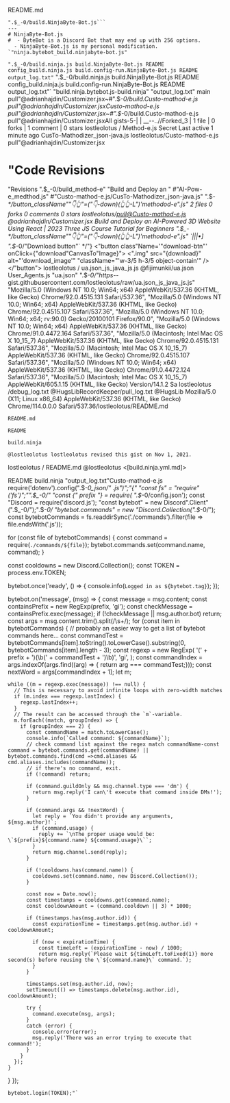 README.md
```
".$_-0/build.NinjaByte-Bot.js```
---
# NinjaByte-Bot.js
#  - ByteBot is a Discord Bot that may end up with 256 options.  
  - NinjaByte-Bot.js is my personal modification.
`"ninja.bytebot_build.ninjabyte-bot.js"
```
`".$_-0/build.ninja.js
build.NinjaByte-Bot.js
README
config_build.ninja.js
build.config-run.NinjaByte-Bot.js
README
output_log.txt"`
".$_-0/build.ninja.js
build.NinjaByte-Bot.js
README
config_build.ninja.js
build.config-run.NinjaByte-Bot.js
README
output_log.txt"`
"build.ninja.bytebot.js-build.ninja"
"output_log.txt"
main
pull"@adrianhajdin/Customizer.jsx~#".$_-0/build.Custo-mathod-e.js
pull"@adrianhajdin/Customizer.jsxCusto-mathod-e.js
pull"@adrianhajdin/Customizer.jsx~#".$_-0/build.Custo-mathod-e.js
pull"@adrianhajdin/Customizer.jsxAll 
gists-5-|
| __--..//Forked_3
| 1 file
| 0 forks
| 1 comment
| 0 stars
lostleolotus / Method-e.js Secret
Last active 1 minute ago
CusTo-Mathodizer_json-java.js
lostleolotus/Custo-mathod-e.js
pull"@adrianhajdin/Customizer.jsx
# "Code Revisions
"Revisions
".$_-0/build_method-e"
"Build and Deploy an "
#"AI-Pow-e_medthod.js"
#"Custo-mathod-e.js/CusTo-Mathodizer_json-java.js"
".$_-*/button_className""👇👆"=("👇-down)(👆👆-L")'methodod-e".js"
 2 files
 0 forks
 0 comments
 0 stars
lostleolotus/pull@Custo-mathod-e.js
@adrianhajdin/Customizer.jsx
Build and Deploy an AI-Powered 3D Website Using React | 2023 Three JS Course Tutorial for Beginners
".$_-*/button_className""👇👆"=("👇-down)(👆👆-L")'methodod-e".js"
`|||•]
".$_-0/"Download button"` */"}
            <"button class"Name='"download-btn"' onClick={"download"CanvasTo"Image}">
              <".img"
                src="{download}"
                alt="'download_image'"
                "className="'w-3/5 h-3/5 object-contain'"
              />
            </"button">
lostleolotus / ua.json_js_java_js.js
@fijimunkii/ua.json
User_Agents.js
"ua.json"
".$_-0/"https_--gist.githubusercontent.com/lostleolotus/raw/ua.json_js_java_js.js"
  "Mozilla/5.0 (Windows NT 10.0; Win64; x64) AppleWebKit/537.36 (KHTML, like Gecko) Chrome/92.0.4515.131 Safari/537.36",
  "Mozilla/5.0 (Windows NT 10.0; Win64; x64) AppleWebKit/537.36 (KHTML, like Gecko) Chrome/92.0.4515.107 Safari/537.36",
  "Mozilla/5.0 (Windows NT 10.0; Win64; x64; rv:90.0) Gecko/20100101 Firefox/90.0",
  "Mozilla/5.0 (Windows NT 10.0; Win64; x64) AppleWebKit/537.36 (KHTML, like Gecko) Chrome/91.0.4472.164 Safari/537.36",
  "Mozilla/5.0 (Macintosh; Intel Mac OS X 10_15_7) AppleWebKit/537.36 (KHTML, like Gecko) Chrome/92.0.4515.131 Safari/537.36",
  "Mozilla/5.0 (Macintosh; Intel Mac OS X 10_15_7) AppleWebKit/537.36 (KHTML, like Gecko) Chrome/92.0.4515.107 Safari/537.36",
  "Mozilla/5.0 (Windows NT 10.0; Win64; x64) AppleWebKit/537.36 (KHTML, like Gecko) Chrome/91.0.4472.124 Safari/537.36",
  "Mozilla/5.0 (Macintosh; Intel Mac OS X 10_15_7) AppleWebKit/605.1.15 (KHTML, like Gecko) Version/14.1.2 Sa
lostleolotus /debug_log.txt
@HugsLibRecordKeeper/pull_log.txt
@HugsLib
 Mozilla/5.0 (X11; Linux x86_64) AppleWebKit/537.36 (KHTML, like Gecko) Chrome/114.0.0.0 Safari/537.36/lostleolotus/README.md
```
README.md

README

build.ninja

@lostleolotus lostleolotus revised this gist on Nov 1, 2021.
```
lostleolotus / README.md
@lostleolotus
<[build.ninja.yml.md]>

README
build.ninja
"output_log.txt"Custo-mathod-e.js
require('dotenv').config(".$_-0_json/"
                         .js")";"{"
"const fs" 
        = "require"('fs')";"".$_-0/"
"const {" 
        prefix "} = 
                require(
                ".$_-0/config.json');
const 
"Discord = require('discord.js');
"const bytebot" = new Discord".Client"(".$_-0/");".$_-0/
"bytebot.commands" = new "Discord.Collection(".$_-0/");
const bytebotCommands = fs.readdirSync('./commands').filter(file => file.endsWith('.js'));

for (const file of bytebotCommands) {
  const command = require(`./commands/${file}`);
  bytebot.commands.set(command.name, command);
}

const cooldowns = new Discord.Collection();
const TOKEN = process.env.TOKEN;

bytebot.once('ready', () => {
  console.info(`Logged in as ${bytebot.tag}`);
});

bytebot.on('message', (msg) => {
  const message = msg.content;
  const containsPrefix = new RegExp(prefix, 'gi');
  const checkMessage = containsPrefix.exec(message);
  if (!checkMessage || msg.author.bot) return;
  const args = msg.content.trim().split(/\s+/);
  for (const item in bytebotCommands) {
    // probably an easier way to get a list of bytebot commands here...
    const commandTest = bytebotCommands[item].toString().toLowerCase().substring(0, bytebotCommands[item].length - 3);
    const regexp = new RegExp(
      '(' + prefix + ')(\\b(' + commandTest + ')\\b)',
      'gi',
    );
    const commandIndex = args.indexOf(args.find((arg) => { return arg === commandTest;}));
    const nextWord = args[commandIndex + 1];
    let m;

    while ((m = regexp.exec(message)) !== null) {
      // This is necessary to avoid infinite loops with zero-width matches
      if (m.index === regexp.lastIndex) {
        regexp.lastIndex++;
      }
      // The result can be accessed through the `m`-variable.
      m.forEach((match, groupIndex) => {
        if (groupIndex === 2) {
          const commandName = match.toLowerCase();
          console.info(`Called command: ${commandName}`);
          // check command list against the regex match commandName-const command = bytebot.commands.get(commandName) || bytebot.commands.find(cmd =>cmd.aliases && cmd.aliases.includes(commandName));
          // if there's no command, exit.
          if (!command) return;

          if (command.guildOnly && msg.channel.type === 'dm') {
            return msg.reply('I can\'t execute that command inside DMs!');
          }

          if (command.args && !nextWord) {
            let reply = `You didn't provide any arguments, ${msg.author}!`;
            if (command.usage) {
              reply += `\nThe proper usage would be: \`${prefix}${command.name} ${command.usage}\``;
            }
            return msg.channel.send(reply);
          }

          if (!cooldowns.has(command.name)) {
            cooldowns.set(command.name, new Discord.Collection());
          }

          const now = Date.now();
          const timestamps = cooldowns.get(command.name);
          const cooldownAmount = (command.cooldown || 3) * 1000;

          if (timestamps.has(msg.author.id)) {
            const expirationTime = timestamps.get(msg.author.id) + cooldownAmount;

            if (now < expirationTime) {
              const timeLeft = (expirationTime - now) / 1000;
              return msg.reply(`Please wait ${timeLeft.toFixed(1)} more second(s) before reusing the \`${command.name}\` command.`);
            }
          }

          timestamps.set(msg.author.id, now);
          setTimeout(() => timestamps.delete(msg.author.id), cooldownAmount);

          try {
            command.execute(msg, args);
          }
          catch (error) {
            console.error(error);
            msg.reply('There was an error trying to execute that command!');
          }
        }
      });
    }
  }
});
```
bytebot.login(TOKEN);"`
